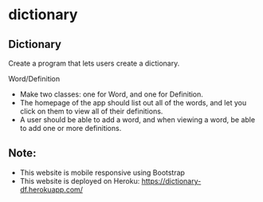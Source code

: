 # dictionary

## Dictionary

Create a program that lets users create a dictionary.

Word/Definition
* Make two classes: one for Word, and one for Definition.
* The homepage of the app should list out all of the words, and let you click on them to view all of their definitions.
* A user should be able to add a word, and when viewing a word, be able to add one or more definitions.

## Note:

* This website is mobile responsive using Bootstrap
* This website is deployed on Heroku:
https://dictionary-df.herokuapp.com/
